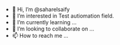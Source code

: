 - 👋 Hi, I’m @saharelsaify
- 👀 I’m interested in Test autiomation field.
- 🌱 I’m currently learning ...
- 💞️ I’m looking to collaborate on ...
- 📫 How to reach me ...

<!---
saharelsaify/saharelsaify is a ✨ special ✨ repository because its `README.md` (this file) appears on your GitHub profile.
You can click the Preview link to take a look at your changes.
--->
